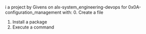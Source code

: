 i a project by Givens on alx-system_engineering-devops for 0x0A-configuration_management with:
0. Create a file
1. Install a package
2. Execute a command
